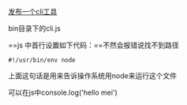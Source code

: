 [发布一个cli工具](https://zhuanlan.zhihu.com/p/38730825)

bin目录下的cli.js

==js 中首行设置如下代码：==不然会报错说找不到路径

```text
#!/usr/bin/env node
```

上面这句话是用来告诉操作系统用node来运行这个文件

可以在js中console.log('hello mei')

